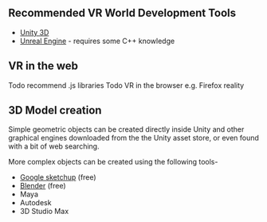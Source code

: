 
## Recommended VR World Development Tools

* [Unity 3D](https://unity3d.com/)
* [Unreal Engine](https://www.unrealengine.com/) - requires some C++ knowledge

## VR in the web

Todo recommend .js libraries
Todo VR in the browser e.g. Firefox reality

## 3D Model creation

Simple geometric objects can be created directly inside Unity and other graphical engines
downloaded from the the Unity asset store, or even found with a bit of web searching.

More complex objects can be created using the following tools-

* [Google sketchup](https://www.sketchup.com/) (free)
* [Blender](https://www.blender.org/) (free) 
* Maya
* Autodesk
* 3D Studio Max

